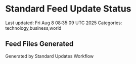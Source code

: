 # Standard Feed Update Status
Last updated: Fri Aug  8 08:35:09 UTC 2025
Categories: technology,business,world

## Feed Files Generated

Generated by Standard Updates Workflow
